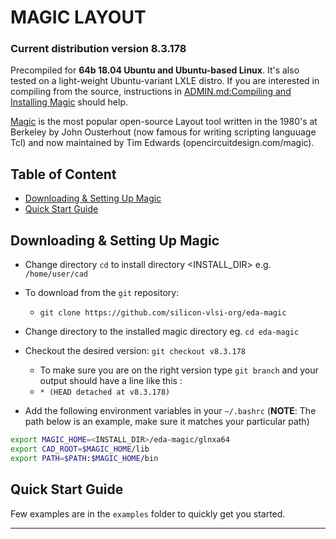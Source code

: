 # MAGIC LAYOUT
### Current distribution version 8.3.178 
Precompiled for **64b 18.04 Ubuntu and Ubuntu-based Linux**. It's also tested on a light-weight Ubuntu-variant LXLE distro. If you are interested in compiling from the source, instructions in [ADMIN.md:Compiling and Installing Magic](ADMIN.md) should help.

[Magic] is the most popular open-source Layout tool written in the 1980's at Berkeley by John Ousterhout (now famous for writing scripting languuage Tcl) and now maintained by Tim Edwards (opencircuitdesign.com/magic).

## Table of Content
- [Downloading & Setting Up Magic](#downloading-&-setting-up-magic)
- [Quick Start Guide](#quick-start-guide)

## Downloading & Setting Up Magic

- Change directory ```cd``` to install directory <INSTALL_DIR> e.g. ```/home/user/cad```
- To download from the ```git``` repository:
  - ```git clone https://github.com/silicon-vlsi-org/eda-magic```
- Change directory to the installed magic directory eg. ```cd eda-magic```
- Checkout the desired version: ```git checkout v8.3.178```
  - To make sure you are on the right version type ```git branch``` and your output should have a line like this :
  - ```* (HEAD detached at v8.3.178)```

- Add the following environment variables in your `~/.bashrc` (**NOTE**: The path below is an example, make sure it matches your particular path) 

```bash
export MAGIC_HOME=<INSTALL_DIR>/eda-magic/glnxa64
export CAD_ROOT=$MAGIC_HOME/lib
export PATH=$PATH:$MAGIC_HOME/bin
```

## Quick Start Guide
Few examples are in the ```examples``` folder to quickly get you started.


* * *

[OpenRAM]:              https://openram.soe.ucsc.edu/
[OpenRAMgit]:           https://github.com/VLSIDA/OpenRAM 
[OpenRAMpaper]:         https://ieeexplore.ieee.org/document/7827670/
[SCMOS]:                https://www.mosis.com/files/scmos/scmos.pdf
[NGSpice]:              http://ngspice.sourceforge.net
[NGSpiceMan]:           http://ngspice.sourceforge.net/docs/ngspice-html-manual/manual.xhtml
[Magic]:                http://opencircuitdesign.com/magic/
[Netgen]:               http://opencircuitdesign.com/netgen/


